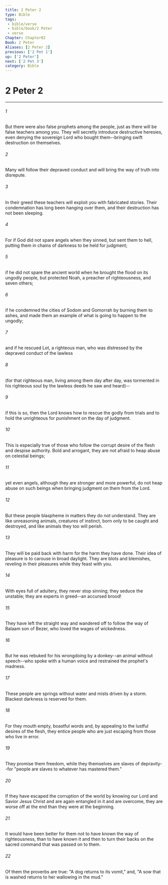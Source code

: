 ```yaml
---
title: 2 Peter 2
type: Bible
tags:
 - bible/verse
 - bible/book/2 Peter
 - verse
Chapter: Chapter02
Book: 2 Peter
Aliases: [2 Peter 2]
previous: ['2 Pet 1']
up: ['2 Peter']
next: ['2 Pet 3']
category: Bible
---
```

# 2 Peter 2

***


###### 1 
But there were also false prophets among the people, just as there will be false teachers among you. They will secretly introduce destructive heresies, even denying the sovereign Lord who bought them--bringing swift destruction on themselves. 

###### 2 
Many will follow their depraved conduct and will bring the way of truth into disrepute. 

###### 3 
In their greed these teachers will exploit you with fabricated stories. Their condemnation has long been hanging over them, and their destruction has not been sleeping. 

###### 4 
For if God did not spare angels when they sinned, but sent them to hell, putting them in chains of darkness to be held for judgment; 

###### 5 
if he did not spare the ancient world when he brought the flood on its ungodly people, but protected Noah, a preacher of righteousness, and seven others; 

###### 6 
if he condemned the cities of Sodom and Gomorrah by burning them to ashes, and made them an example of what is going to happen to the ungodly; 

###### 7 
and if he rescued Lot, a righteous man, who was distressed by the depraved conduct of the lawless 

###### 8 
(for that righteous man, living among them day after day, was tormented in his righteous soul by the lawless deeds he saw and heard)-- 

###### 9 
if this is so, then the Lord knows how to rescue the godly from trials and to hold the unrighteous for punishment on the day of judgment. 

###### 10 
This is especially true of those who follow the corrupt desire of the flesh and despise authority. Bold and arrogant, they are not afraid to heap abuse on celestial beings; 

###### 11 
yet even angels, although they are stronger and more powerful, do not heap abuse on such beings when bringing judgment on them from the Lord. 

###### 12 
But these people blaspheme in matters they do not understand. They are like unreasoning animals, creatures of instinct, born only to be caught and destroyed, and like animals they too will perish. 

###### 13 
They will be paid back with harm for the harm they have done. Their idea of pleasure is to carouse in broad daylight. They are blots and blemishes, reveling in their pleasures while they feast with you. 

###### 14 
With eyes full of adultery, they never stop sinning; they seduce the unstable; they are experts in greed--an accursed brood! 

###### 15 
They have left the straight way and wandered off to follow the way of Balaam son of Bezer, who loved the wages of wickedness. 

###### 16 
But he was rebuked for his wrongdoing by a donkey--an animal without speech--who spoke with a human voice and restrained the prophet's madness. 

###### 17 
These people are springs without water and mists driven by a storm. Blackest darkness is reserved for them. 

###### 18 
For they mouth empty, boastful words and, by appealing to the lustful desires of the flesh, they entice people who are just escaping from those who live in error. 

###### 19 
They promise them freedom, while they themselves are slaves of depravity--for "people are slaves to whatever has mastered them." 

###### 20 
If they have escaped the corruption of the world by knowing our Lord and Savior Jesus Christ and are again entangled in it and are overcome, they are worse off at the end than they were at the beginning. 

###### 21 
It would have been better for them not to have known the way of righteousness, than to have known it and then to turn their backs on the sacred command that was passed on to them. 

###### 22 
Of them the proverbs are true: "A dog returns to its vomit," and, "A sow that is washed returns to her wallowing in the mud." 
